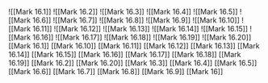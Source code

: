 ![[Mark 16.1]]
![[Mark 16.2]]
![[Mark 16.3]]
![[Mark 16.4]]
![[Mark 16.5]]
![[Mark 16.6]]
![[Mark 16.7]]
![[Mark 16.8]]
![[Mark 16.9]]
![[Mark 16.10]]
![[Mark 16.11]]
![[Mark 16.12]]
![[Mark 16.13]]
![[Mark 16.14]]
![[Mark 16.15]]
![[Mark 16.16]]
![[Mark 16.17]]
![[Mark 16.18]]
![[Mark 16.19]]
![[Mark 16.20]]
[[Mark 16.1]]
[[Mark 16.10]]
[[Mark 16.11]]
[[Mark 16.12]]
[[Mark 16.13]]
[[Mark 16.14]]
[[Mark 16.15]]
[[Mark 16.16]]
[[Mark 16.17]]
[[Mark 16.18]]
[[Mark 16.19]]
[[Mark 16.2]]
[[Mark 16.20]]
[[Mark 16.3]]
[[Mark 16.4]]
[[Mark 16.5]]
[[Mark 16.6]]
[[Mark 16.7]]
[[Mark 16.8]]
[[Mark 16.9]]
[[Mark 16]]
